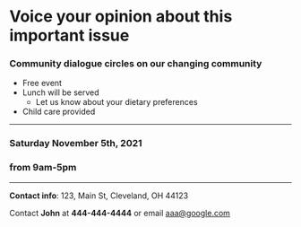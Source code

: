 
# Voice your opinion about this important issue

### Community dialogue circles on our changing community
* Free event
* Lunch will be served
  * Let us know about your dietary preferences 
* Child care provided
***
### Saturday November 5th, 2021
### from 9am-5pm
___
**Contact info**:
123, Main St,
Cleveland, OH 44123

Contact **John** at **444-444-4444** or email aaa@google.com



